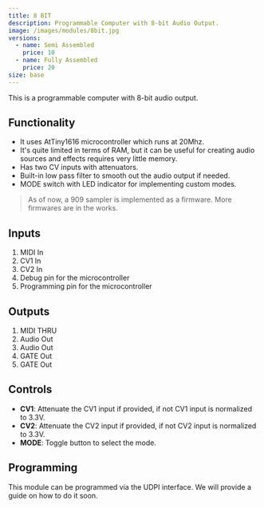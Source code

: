 ```yaml
---
title: 8 BIT
description: Programmable Computer with 8-bit Audio Output.
image: /images/modules/8bit.jpg
versions:
  - name: Semi Assembled
    price: 10
  - name: Fully Assembled
    price: 20
size: base
---
```


This is a programmable computer with 8-bit audio output.

## Functionality

* It uses AtTiny1616 microcontroller which runs at 20Mhz.
* It's quite limited in terms of RAM, but it can be useful for creating audio sources and effects requires very little memory.
* Has two CV inputs with attenuators.
* Built-in low pass filter to smooth out the audio output if needed.
* MODE switch with LED indicator for implementing custom modes.

> As of now, a 909 sampler is implemented as a firmware. More firmwares are in the works.

## Inputs

1. MIDI In
2. CV1 In
3. CV2 In
4. Debug pin for the microcontroller
5. Programming pin for the microcontroller

## Outputs

1. MIDI THRU
2. Audio Out
3. Audio Out
4. GATE Out
5. GATE Out

## Controls

* **CV1**: Attenuate the CV1 input if provided, if not CV1 input is normalized to 3.3V.
* **CV2**: Attenuate the CV2 input if provided, if not CV2 input is normalized to 3.3V.
* **MODE**: Toggle button to select the mode.


## Programming

This module can be programmed via the UDPI interface. We will provide a guide on how to do it soon.
